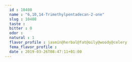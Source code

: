 ```yaml
---
  id : 10408
  name : "6,10,14-Trimethylpentadecan-2-one"
  slug : 10408
  taste : 
  bitter : 0
  odor : 
  natural : 1
  flavor_profile : jasmin@herbal@fat@oily@woody@celery
  fema_flavor_profile : 
  date : 2019-03-26T08:47:11+01:00
---
```



